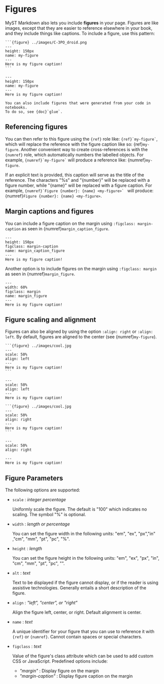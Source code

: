 # Figures

MyST Markdown also lets you include **figures** in your page. Figures are
like images, except that they are easier to reference elsewhere in your
book, and they include things like captions. To include a figure, use this
pattern:

````
```{figure} ../images/C-3PO_droid.png
---
height: 150px
name: my-figure
---
Here is my figure caption!
```
````

```{figure} ../images/C-3PO_droid.png
---
height: 150px
name: my-figure
---
Here is my figure caption!
```

```{note}
You can also include figures that were generated from your code in notebooks.
To do so, see {doc}`glue`.
```

## Referencing figures

You can then refer to this figure using the `{ref}` role like:
`` {ref}`my-figure` ``, which will replace the reference with the figure
caption like so: {ref}`my-figure`.
Another convenient way to create cross-references is with the `{numref}` role,
which automatically numbers the labelled objects.
For example, `` {numref}`my-figure` `` will produce a reference like:
{numref}`my-figure`.

If an explicit text is provided, this caption will serve as the title of the reference. The characters "%s" and "{number}" will be replaced with a figure number, while "{name}" will be replaced with a figure caption. For example, ``{numref}`Figure {number}: {name} <my-figure>` `` will produce: {numref}`Figure {number}: {name} <my-figure>`.

## Margin captions and figures

You can include a figure caption on the margin using `:figclass: margin-caption` as seen in {numref}`margin_caption_figure`.

```{figure} ../images/cool.jpg
---
height: 150px
figclass: margin-caption
name: margin_caption_figure
---
Here is my figure caption!
```

Another option is to include figures on the margin using `:figclass: margin` as seen in {numref}`margin_figure`.

```{figure} ../images/cool.jpg
---
width: 60%
figclass: margin
name: margin_figure
---
Here is my figure caption!
```

## Figure scaling and alignment

Figures can also be aligned by using the option `:align: right` or `:align: left`. By default, figures are aligned to the center (see {numref}`my-figure`).

````
```{figure} ../images/cool.jpg
---
scale: 50%
align: left
---
Here is my figure caption!
```
````

```{figure} ../images/cool.jpg
---
scale: 50%
align: left
---
Here is my figure caption!
```

````
```{figure} ../images/cool.jpg
---
scale: 50%
align: right
---
Here is my figure caption!
```
````

```{figure} ../images/cool.jpg
---
scale: 50%
align: right

---
Here is my figure caption!
```

## Figure Parameters

The following options are supported:

* `scale` : _integer percentage_

  Uniformly scale the figure. The default is "100" which indicates no scaling. The symbol "%" is optional.

* `width` : _length or percentage_

  You can set the figure width in the following units: "em", "ex", "px","in" ,"cm", "mm", "pt", "pc", "%".

* `height` : _length_

  You can set the figure height in the following units: "em", "ex", "px", "in", "cm", "mm", "pt", "pc", "".

* `alt` : _text_

  Text to be displayed if the figure cannot display, or if the reader is using assistive technologies. Generally entails a short description of the figure.

* `align` : _"left", "center", or "right"_

  Align the figure left, center, or right. Default alignment is center.

* `name` : _text_

  A unique identifier for your figure that you can use to reference it with `{ref}` or `{numref}`. Cannot contain spaces or special characters.

* `figclass` : _text_

  Value of the figure's class attribute which can be used to add custom CSS or JavaScript. Predefined options include:
  * _"margin"_ : Display figure on the margin
  * _"margin-caption"_ : Display figure caption on the margin
